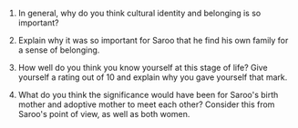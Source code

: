 1. In general, why do you think cultural identity and belonging is so important? 



2. Explain why it was so important for Saroo that he find his own family for a sense of belonging. 


3. How well do you think you know yourself at this stage of life? Give yourself a rating out of 10 and explain why you gave yourself that mark. 


4. What do you think the significance would have been for Saroo's birth mother and adoptive mother to meet each other? Consider this from Saroo's point of view, as well as both women.